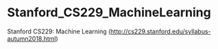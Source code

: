 # Stanford_CS229_MachineLearning
Stanford CS229: Machine Learning (http://cs229.stanford.edu/syllabus-autumn2018.html)
